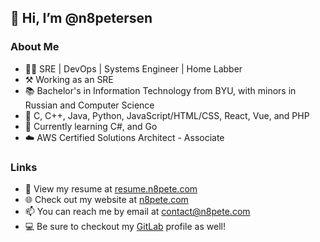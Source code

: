 ## 👋 Hi, I’m @n8petersen
### About Me
- 🧑‍💻 SRE | DevOps | Systems Engineer | Home Labber
- ⚒️ Working as an SRE
- 📚 Bachelor's in Information Technology from BYU, with minors in Russian and Computer Science
- 🧠 C, C++, Java, Python, JavaScript/HTML/CSS, React, Vue, and PHP
- 🌱 Currently learning C#, and Go
- ☁️ AWS Certified Solutions Architect - Associate

### Links
- 👔 View my resume at [resume.n8pete.com](https://resume.n8pete.com)
- 🌐 Check out my website at [n8pete.com](https://n8pete.com)
- 📫 You can reach me by email at [contact@n8pete.com](mailto:contact@n8pete.com)
- 💻 Be sure to checkout my [GitLab](https://gitlab.com/n8petersen) profile as well!
